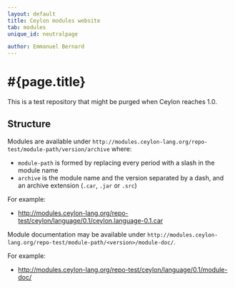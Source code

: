 ```yaml
---
layout: default
title: Ceylon modules website
tab: modules
unique_id: neutralpage

author: Emmanuel Bernard
---
```

# #{page.title}


This is a test repository that might be purged when Ceylon reaches 1.0.

## Structure

Modules are available under `http://modules.ceylon-lang.org/repo-test/module-path/version/archive` where:

- `module-path` is formed by replacing every period with a slash in the module name
- `archive` is the module name and the version separated by a dash, and an archive extension (`.car`, `.jar` or `.src`)

For example:

- <http://modules.ceylon-lang.org/repo-test/ceylon/language/0.1/ceylon.language-0.1.car>

Module documentation may be available under `http://modules.ceylon-lang.org/repo-test/module-path/<version>/module-doc/`.

For example: 

- <http://modules.ceylon-lang.org/repo-test/ceylon/language/0.1/module-doc/>